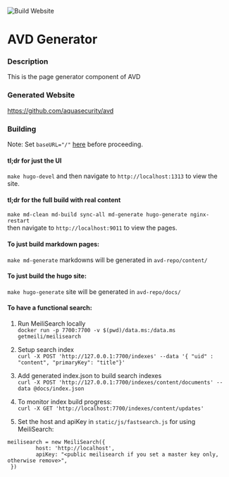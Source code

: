 ![Build Website](https://github.com/aquasecurity/avd-generator/workflows/Build%20Website/badge.svg)
# AVD Generator 

### Description
This is the page generator component of AVD

### Generated Website
https://github.com/aquasecurity/avd

### Building
Note: Set `baseURL="/"` [here](https://github.com/aquasecurity/avd-generator/blob/master/config.toml#L1-L4) before proceeding.

#### tl;dr for just the UI
`make hugo-devel` and then navigate to `http://localhost:1313` to view the site.

#### tl;dr for the full build with real content  
`make md-clean md-build sync-all md-generate hugo-generate nginx-restart`    
then navigate to `http://localhost:9011` to view the pages.

#### To just build markdown pages:
`make md-generate` markdowns will be generated in `avd-repo/content/`

#### To just build the hugo site:
`make hugo-generate` site will be generated in `avd-repo/docs/`

#### To have a functional search:
1. Run MeiliSearch locally      
`docker run -p 7700:7700 -v $(pwd)/data.ms:/data.ms getmeili/meilisearch`

2. Setup search index    
`curl -X POST 'http://127.0.0.1:7700/indexes' --data '{ "uid" : "content", "primaryKey": "title"}'`  
   
3. Add generated index.json to build search indexes    
`curl -X POST 'http://127.0.0.1:7700/indexes/content/documents' --data @docs/index.json`  
 
4. To monitor index build progress:    
`curl -X GET 'http://localhost:7700/indexes/content/updates'`

5. Set the host and apiKey in `static/js/fastsearch.js` for using MeiliSearch:   
``` 
meilisearch = new MeiliSearch({
         host: 'http://localhost',
         apiKey: "<public meilisearch if you set a master key only, otherwise remove>",
 })
```
